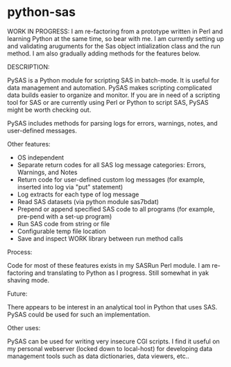 # python-sas

WORK IN PROGRESS: I am re-factoring from a prototype written in Perl and learning Python at the same time, so bear with me. I am currently setting up and validating aruguments for the Sas object intialization class and the run method. I am also gradually adding methods for the features below.

DESCRIPTION:

PySAS is a Python module for scripting SAS in batch-mode. It is useful for data management and automation. PySAS makes scripting complicated data builds easier to organize and monitor. If you are in need of a scripting tool for SAS or are currently using Perl or Python to script SAS, PySAS might be worth checking out.

PySAS includes methods for parsing logs for errors, warnings, notes, and user-defined messages.

Other features:

* OS independent
* Separate return codes for all SAS log message categories: Errors, Warnings, and Notes
* Return code for user-defined custom log messages (for example, inserted into log via "put" statement)
* Log extracts for each type of log message
* Read SAS datasets (via python module sas7bdat)
* Prepend or append specified SAS code to all programs (for example, pre-pend with a set-up program)
* Run SAS code from string or file
* Configurable temp file location
* Save and inspect WORK library between run method calls

Process:

Code for most of these features exists in my SASRun Perl module. I am re-factoring and translating to Python as I progress. Still somewhat in yak shaving mode.

Future:

There appears to be interest in an analytical tool in Python that uses SAS. PySAS could be used for such an implementation.

Other uses:

PySAS can be used for writing very insecure CGI scripts. I find it useful on my personal webserver (locked down to local-host) for developing data management tools such as data dictionaries, data viewers, etc..





